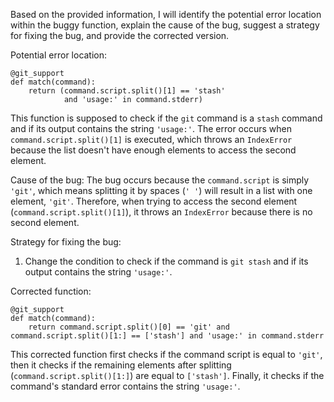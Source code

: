 Based on the provided information, I will identify the potential error location within the buggy function, explain the cause of the bug, suggest a strategy for fixing the bug, and provide the corrected version.

Potential error location:
```
@git_support
def match(command):
    return (command.script.split()[1] == 'stash'
            and 'usage:' in command.stderr)
```
This function is supposed to check if the `git` command is a `stash` command and if its output contains the string `'usage:'`. The error occurs when `command.script.split()[1]` is executed, which throws an `IndexError` because the list doesn't have enough elements to access the second element.

Cause of the bug:
The bug occurs because the `command.script` is simply `'git'`, which means splitting it by spaces (`' '`) will result in a list with one element, `'git'`. Therefore, when trying to access the second element (`command.script.split()[1]`), it throws an `IndexError` because there is no second element.

Strategy for fixing the bug:
1. Change the condition to check if the command is `git stash` and if its output contains the string `'usage:'`.

Corrected function:
```
@git_support
def match(command):
    return command.script.split()[0] == 'git' and command.script.split()[1:] == ['stash'] and 'usage:' in command.stderr
```
This corrected function first checks if the command script is equal to `'git'`, then it checks if the remaining elements after splitting (`command.script.split()[1:]`) are equal to `['stash']`. Finally, it checks if the command's standard error contains the string `'usage:'`.